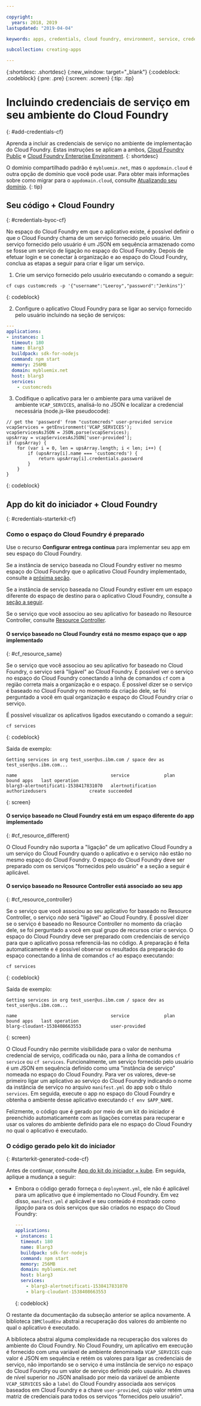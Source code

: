 ```yaml
---

copyright:
  years: 2018, 2019
lastupdated: "2019-04-04"

keywords: apps, credentials, cloud foundry, environment, service, credential, vcap_services

subcollection: creating-apps

---
```


{:shortdesc: .shortdesc}
{:new_window: target="_blank"}
{:codeblock: .codeblock}
{:pre: .pre}
{:screen: .screen}
{:tip: .tip}

# Incluindo credenciais de serviço em seu ambiente do Cloud Foundry
{: #add-credentials-cf}

Aprenda a incluir as credenciais de serviço no ambiente de implementação do Cloud Foundry. Estas instruções se aplicam a ambos, [Cloud Foundry Public](/docs/cloud-foundry-public?topic=cloud-foundry-public-about-cf) e [Cloud Foundry Enterprise Environment](/docs/cloud-foundry-public?topic=cloud-foundry-public-cfee).
{: shortdesc}

O domínio compartilhado padrão é `mybluemix.net`, mas o `appdomain.cloud` é outra opção de domínio que você pode usar. Para obter mais informações sobre como migrar para o `appdomain.cloud`, consulte [Atualizando seu domínio](/docs/cloud-foundry-public?topic=cloud-foundry-public-update-domain).
{: tip}

## Seu código + Cloud Foundry
{: #credentials-byoc-cf}

No espaço do Cloud Foundry em que o aplicativo existe, é possível definir o que o Cloud Foundry chama de um serviço fornecido pelo usuário. Um serviço fornecido pelo usuário é um JSON em sequência armazenado como se fosse um serviço de ligação no espaço do Cloud Foundry. Depois de efetuar login e se conectar à organização e ao espaço do Cloud Foundry, conclua as etapas a seguir para criar e ligar um serviço.

1. Crie um serviço fornecido pelo usuário executando o comando a seguir:
  ```console
  cf cups customcreds -p '{"username":"Leeroy","password":"Jenkins"}'
  ```
  {: codeblock}

2. Configure o aplicativo Cloud Foundry para se ligar ao serviço fornecido pelo usuário incluindo na seção de serviços:
  ```yaml
  ---
  applications:
  - instances: 1
    timeout: 180
    name: Blarg3
    buildpack: sdk-for-nodejs
    command: npm start
    memory: 256MB
    domain: mybluemix.net
    host: blarg3
    services:
      - customcreds
  ```

3. Codifique o aplicativo para ler o ambiente para uma variável de ambiente `VCAP_SERVICES`,
analisá-lo no JSON e localizar a credencial necessária (node.js-like pseudocode):
  ```
  // get the 'password' from "customcreds" user-provided service
  vcapServices = getEnvironment('VCAP_SERVICES');
  vcapServicesAsJSON = JSON.parse(vcapServices);
  upsArray = vcapServicesAsJSON['user-provided'];
  if (upsArray) {
      for (var i = 0, len = upsArray.length; i < len; i++) {
          if (upsArray[i].name === 'customcreds') {
              return upsArray[i].credentials.password
          }
      }
  }
  ```
{: codeblock}


## App do kit do iniciador + Cloud Foundry
{: #credentials-starterkit-cf}

### Como o espaço do Cloud Foundry é preparado

Use o recurso **Configurar entrega contínua** para implementar seu app em seu espaço do Cloud Foundry.

Se a instância de serviço baseada no Cloud Foundry estiver no mesmo espaço do Cloud Foundry que o aplicativo Cloud Foundry implementado, consulte a [próxima seção](/docs/apps?topic=creating-apps-add-credentials-cf).

Se a instância de serviço baseada no Cloud Foundry estiver em um espaço diferente do espaço de destino para o aplicativo Cloud Foundry, consulte a [seção a seguir](/docs/apps?topic=creating-apps-add-credentials-cf#cf_resource_different).

Se o serviço que você associou ao seu aplicativo for baseado no Resource Controller, consulte [Resource Controller](/docs/apps?topic=creating-apps-add-credentials-cf#cf_resource_controller).

#### O serviço baseado no Cloud Foundry está no mesmo espaço que o app implementado
{: #cf_resource_same}

Se o serviço que você associou ao seu aplicativo for baseado no Cloud Foundry, o serviço será "ligável" ao Cloud Foundry. É possível ver o serviço no espaço do Cloud Foundry conectando a linha de comandos `cf` com a região correta mais a organização e o espaço. É possível dizer se o serviço é baseado no Cloud Foundry no momento da criação dele, se foi perguntado a você em qual organização e espaço do Cloud Foundry criar o serviço.

É possível visualizar os aplicativos ligados executando o comando a seguir:
```console
cf services
```
{: codeblock}

Saída de exemplo:
```
Getting services in org test_user@us.ibm.com / space dev as test_user@us.ibm.com...

name                                   service             plan              bound apps   last operation
blarg3-alertnotificati-1538417831070   alertnotification   authorizedusers                create succeeded
```
{: screen}

#### O serviço baseado no Cloud Foundry está em um espaço diferente do app implementado
{: #cf_resource_different}

O Cloud Foundry não suporta a "ligação" de um aplicativo Cloud Foundry a um serviço do Cloud Foundry quando o aplicativo e o serviço não estão no mesmo espaço do Cloud Foundry. O espaço do Cloud Foundry deve ser preparado com os serviços "fornecidos pelo usuário" e a seção a seguir é aplicável.

#### O serviço baseado no Resource Controller está associado ao seu app
{: #cf_resource_controller}

Se o serviço que você associou ao seu aplicativo for baseado no Resource Controller, o serviço _não_ será "ligável" ao Cloud Foundry. É possível dizer se o serviço é baseado no Resource Controller no momento da criação dele, se foi perguntado a você em qual grupo de recursos criar o serviço. O espaço do Cloud Foundry deve ser preparado com credenciais de serviço para que o aplicativo possa referenciá-las no código. A preparação é feita automaticamente e é possível observar os resultados da preparação do espaço conectando a linha de comandos `cf` ao espaço executando:
```console
cf services
```
{: codeblock}

Saída de exemplo:
```
Getting services in org test_user@us.ibm.com / space dev as test_user@us.ibm.com...

name                                   service             plan              bound apps   last operation
blarg-cloudant-1538408663553           user-provided
```
{: screen}

O Cloud Foundry não permite visibilidade para o valor de nenhuma credencial de serviço, codificada ou não, para a linha de comandos `cf service` ou `cf services`. Funcionalmente, um serviço fornecido pelo usuário é um JSON em sequência definido como uma "instância de serviço" nomeada no espaço do Cloud Foundry. Para
ver os valores, deve-se primeiro ligar um aplicativo ao serviço do Cloud Foundry indicando o nome da instância de serviço no arquivo `manifest.yml` do app sob o título `services`. Em seguida, execute o app no espaço do Cloud Foundry e obtenha o ambiente desse aplicativo executando `cf env $APP_NAME`.

Felizmente, o código que é gerado por meio de um kit do iniciador é preenchido automaticamente com as ligações corretas para recuperar e usar os valores do ambiente definido para ele no espaço do Cloud Foundry no qual o aplicativo é executado.

### O código gerado pelo kit do iniciador
{: #starterkit-generated-code-cf}

Antes de continuar, consulte [App do kit do iniciador + kube](/docs/apps?topic=creating-apps-add-credentials-kube#credentials-starterkit-kube-gencode). Em seguida, aplique a mudança a seguir:

* Embora o código gerado forneça o `deployment.yml`, ele não é aplicável para um aplicativo que é implementado no Cloud Foundry. Em vez disso, `manifest.yml` _é_ aplicável e seu conteúdo é mostrado como _ligação_ para os dois serviços que são criados no espaço do Cloud Foundry:
  ```yaml
  ---
  applications:
  - instances: 1
    timeout: 180
    name: Blarg3
    buildpack: sdk-for-nodejs
    command: npm start
    memory: 256MB
    domain: mybluemix.net
    host: blarg3
    services:
      - blarg3-alertnotificati-1538417831070
      - blarg-cloudant-1538408663553
  ```
  {: codeblock}

O restante da documentação da subseção anterior se aplica novamente. A biblioteca `IBMCloudEnv` abstrai a recuperação dos valores do ambiente no qual o aplicativo é executado.

A biblioteca abstrai alguma complexidade na recuperação dos valores do ambiente do Cloud Foundry. No Cloud
Foundry, um aplicativo em execução é fornecido com uma variável de ambiente denominada `VCAP_SERVICES`
cujo valor é JSON em sequência e retém os valores para ligar as credenciais de serviço, não importando se o
serviço é uma instância de serviço _no_ espaço do Cloud Foundry ou um valor de serviço definido pelo usuário. As
chaves de nível superior no JSON analisado por meio da variável de ambiente `VCAP_SERVICES` são a
`label` do Cloud Foundry associada aos serviços baseados em Cloud Foundry e a chave
`user-provided`, cujo valor retém uma matriz de credenciais para todos os serviços "fornecidos pelo usuário".
